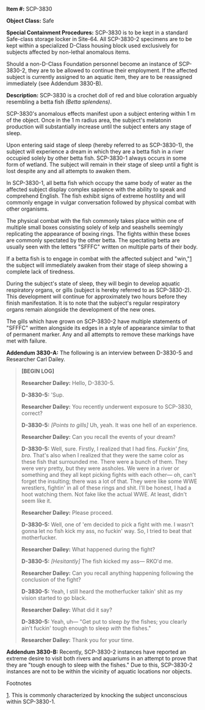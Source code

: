 **Item #:** SCP-3830

**Object Class:** Safe

**Special Containment Procedures:** SCP-3830 is to be kept in a standard Safe-class storage locker in Site-64. All SCP-3830-2 specimens are to be kept within a specialized D-Class housing block used exclusively for subjects affected by non-lethal anomalous items.

Should a non-D-Class Foundation personnel become an instance of SCP-3830-2, they are to be allowed to continue their employment. If the affected subject is currently assigned to an aquatic item, they are to be reassigned immediately (see Addendum 3830-B).

**Description:** SCP-3830 is a crochet doll of red and blue coloration arguably resembling a betta fish _(Betta splendens)_.

SCP-3830's anomalous effects manifest upon a subject entering within 1 m of the object. Once in the 1 m radius area, the subject's melatonin production will substantially increase until the subject enters any stage of sleep.

Upon entering said stage of sleep (hereby referred to as SCP-3830-1), the subject will experience a dream in which they are a betta fish in a river occupied solely by other betta fish. SCP-3830-1 always occurs in some form of wetland. The subject will remain in their stage of sleep until a fight is lost despite any and all attempts to awaken them.

In SCP-3830-1, all betta fish which occupy the same body of water as the affected subject display complex sapience with the ability to speak and comprehend English. The fish exhibit signs of extreme hostility and will commonly engage in vulgar conversation followed by physical combat with other organisms.

The physical combat with the fish commonly takes place within one of multiple small boxes consisting solely of kelp and seashells seemingly replicating the appearance of boxing rings. The fights within these boxes are commonly spectated by the other betta. The spectating betta are usually seen with the letters "SFFFC" written on multiple parts of their body.

If a betta fish is to engage in combat with the affected subject and "win,"[1](javascript:;) the subject will immediately awaken from their stage of sleep showing a complete lack of tiredness.

During the subject's state of sleep, they will begin to develop aquatic respiratory organs, or gills (subject is hereby referred to as SCP-3830-2). This development will continue for approximately two hours before they finish manifestation. It is to note that the subject's regular respiratory organs remain alongside the development of the new ones.

The gills which have grown on SCP-3830-2 have multiple statements of "SFFFC" written alongside its edges in a style of appearance similar to that of permanent marker. Any and all attempts to remove these markings have met with failure.

**Addendum 3830-A:** The following is an interview between D-3830-5 and Researcher Carl Dailey.

> **\[BEGIN LOG\]**
> 
> **Researcher Dailey:** Hello, D-3830-5.
> 
> **D-3830-5:** 'Sup.
> 
> **Researcher Dailey:** You recently underwent exposure to SCP-3830, correct?
> 
> **D-3830-5:** _\[Points to gills\]_ Uh, yeah. It was one hell of an experience.
> 
> **Researcher Dailey:** Can you recall the events of your dream?
> 
> **D-3830-5:** Well, sure. Firstly, I realized that I had fins. _Fuckin' fins, bro._ That's also when I realized that they were the same color as these fish that surrounded me. There were a bunch of them. They were very pretty, but they were assholes. We were in a river or something and they all kept picking fights with each other— oh, can't forget the insulting; there was a lot of that. They were like some WWE wrestlers, fightin' in all of these rings and shit. I'll be honest, I had a hoot watching them. Not fake like the actual WWE. At least, didn't seem like it.
> 
> **Researcher Dailey:** Please proceed.
> 
> **D-3830-5:** Well, one of 'em decided to pick a fight with me. I wasn't gonna let no fish kick my ass, no fuckin' way. So, I tried to beat that motherfucker.
> 
> **Researcher Dailey:** What happened during the fight?
> 
> **D-3830-5:** _\[Hesitantly\]_ The fish kicked my ass— RKO'd me.
> 
> **Researcher Dailey:** Can you recall anything happening following the conclusion of the fight?
> 
> **D-3830-5:** Yeah, I still heard the motherfucker talkin' shit as my vision started to go black.
> 
> **Researcher Dailey:** What did it say?
> 
> **D-3830-5:** Yeah, uh— "Get put to sleep _by_ the fishes; you clearly ain't fuckin' tough enough to sleep _with_ the fishes."
> 
> **Researcher Dailey:** Thank you for your time.

**Addendum 3830-B:** Recently, SCP-3830-2 instances have reported an extreme desire to visit both rivers and aquariums in an attempt to prove that they are "tough enough to sleep with the fishes." Due to this, SCP-3830-2 instances are not to be within the vicinity of aquatic locations nor objects.

Footnotes

[1](javascript:;). This is commonly characterized by knocking the subject unconscious within SCP-3830-1.